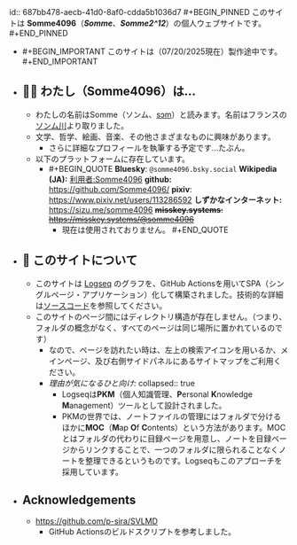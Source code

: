id:: 687bb478-aecb-41d0-8af0-cdda5b1036d7
#+BEGIN_PINNED
このサイトは **Somme4096**（*__Somme__*、*__Somme2^12__*）の個人ウェブサイトです。
#+END_PINNED

- #+BEGIN_IMPORTANT
  このサイトは（07/20/2025現在）製作途中です。
  #+END_IMPORTANT
- ## 🍄‍🟫 わたし（Somme4096）は...
	- わたしの名前はSomme（ソンム、[sɔm](https://en.wikipedia.org/wiki/Help:IPA/French)）と読みます。名前はフランスの[ソンム川](https://ja.wikipedia.org/wiki/%E3%82%BD%E3%83%B3%E3%83%A0%E5%B7%9D)より取りました。
	- 文学、哲学、絵画、音楽、その他さまざまなものに興味があります。
		- さらに詳細なプロフィールを執筆する予定です...たぶん。
	- 以下のプラットフォームに存在しています。
		- #+BEGIN_QUOTE
		  **Bluesky**: ‪`@somme4096.bsky.social‬` 
		  **Wikipedia (JA):** [利用者:Somme4096](https://ja.wikipedia.org/wiki/利用者:Somme4096)
		  **github:** https://github.com/Somme4096/
		  **pixiv**: https://www.pixiv.net/users/113286592
		  **しずかなインターネット:** https://sizu.me/somme4096
		  ~~**misskey.systems**: https://misskey.systems/@somme4096~~
		  	- 現在は使用されておりません。
		  #+END_QUOTE
- ## 🍞 このサイトについて
	- このサイトは [Logseq](https://logseq.com/) のグラフを、GitHub Actionsを用いてSPA（シングルページ・アプリケーション）化して構築されました。技術的な詳細は[ソースコード](https://github.com/Somme4096/website)を参照してください。
	- このサイトのページ間にはディレクトリ構造が存在しません。（つまり、フォルダの概念がなく、すべてのページは同じ場所に置かれているのです）
		- なので、ページを訪れたい時は、左上の検索アイコンを用いるか、メインページ、及び右側サイドパネルにあるサイトマップをご利用ください。
		- *理由が気になるひと向け:*
		  collapsed:: true
			- Logseqは**PKM**（個人知識管理、**P**ersonal **K**nowledge **M**anagement）ツールとして設計されました。
			- PKMの世界では、ノートファイルの管理にはフォルダで分けるほかに**MOC**（**M**ap **O**f **C**ontents）という方法があります。MOCとはフォルダの代わりに目録ページを用意し、ノートを目録ページからリンクすることで、一つのフォルダに限られることなくノートを整理できるというものです。Logseqもこのアプローチを採用しています。
- ## Acknowledgements
	- https://github.com/p-sira/SVLMD
		- GitHub Actionsのビルドスクリプトを参考しました。